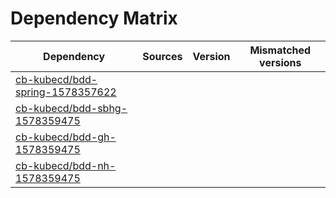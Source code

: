 # Dependency Matrix

Dependency | Sources | Version | Mismatched versions
---------- | ------- | ------- | -------------------
[cb-kubecd/bdd-spring-1578357622](https://github.com/cb-kubecd/bdd-spring-1578357622.git) |  | []() | 
[cb-kubecd/bdd-sbhg-1578359475](https://github.com/cb-kubecd/bdd-sbhg-1578359475.git) |  | []() | 
[cb-kubecd/bdd-gh-1578359475](https://github.com/cb-kubecd/bdd-gh-1578359475.git) |  | []() | 
[cb-kubecd/bdd-nh-1578359475](https://github.com/cb-kubecd/bdd-nh-1578359475.git) |  | []() | 
